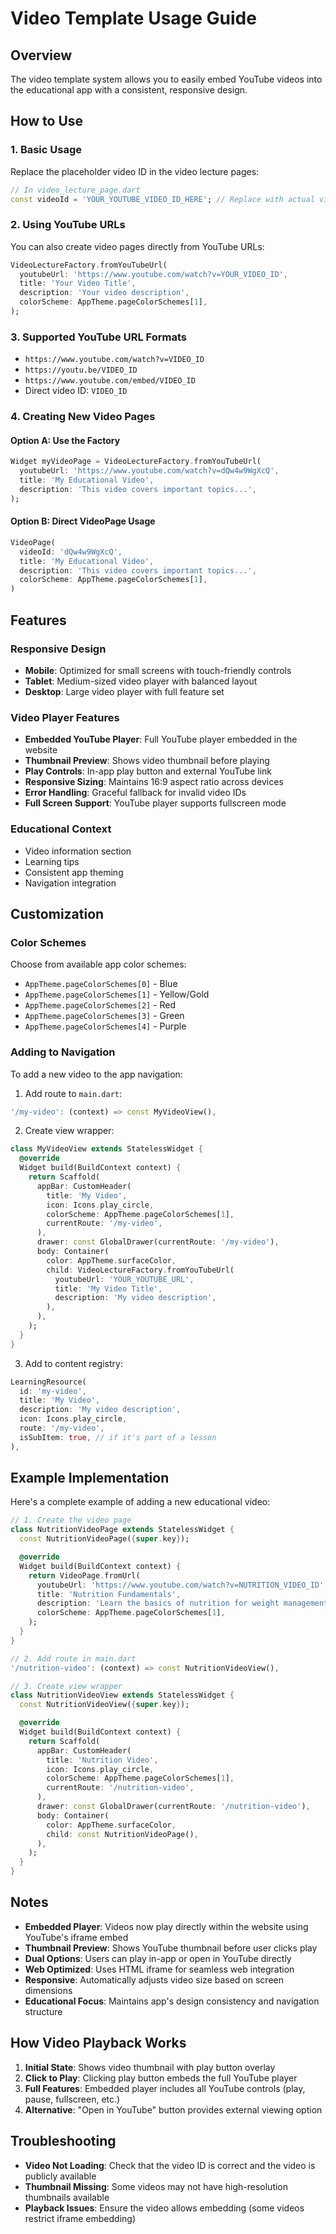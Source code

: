 # Video Template Usage Guide

## Overview
The video template system allows you to easily embed YouTube videos into the educational app with a consistent, responsive design.

## How to Use

### 1. Basic Usage
Replace the placeholder video ID in the video lecture pages:

```dart
// In video_lecture_page.dart
const videoId = 'YOUR_YOUTUBE_VIDEO_ID_HERE'; // Replace with actual video ID
```

### 2. Using YouTube URLs
You can also create video pages directly from YouTube URLs:

```dart
VideoLectureFactory.fromYouTubeUrl(
  youtubeUrl: 'https://www.youtube.com/watch?v=YOUR_VIDEO_ID',
  title: 'Your Video Title',
  description: 'Your video description',
  colorScheme: AppTheme.pageColorSchemes[1],
);
```

### 3. Supported YouTube URL Formats
- `https://www.youtube.com/watch?v=VIDEO_ID`
- `https://youtu.be/VIDEO_ID`
- `https://www.youtube.com/embed/VIDEO_ID`
- Direct video ID: `VIDEO_ID`

### 4. Creating New Video Pages

#### Option A: Use the Factory
```dart
Widget myVideoPage = VideoLectureFactory.fromYouTubeUrl(
  youtubeUrl: 'https://www.youtube.com/watch?v=dQw4w9WgXcQ',
  title: 'My Educational Video',
  description: 'This video covers important topics...',
);
```

#### Option B: Direct VideoPage Usage
```dart
VideoPage(
  videoId: 'dQw4w9WgXcQ',
  title: 'My Educational Video',
  description: 'This video covers important topics...',
  colorScheme: AppTheme.pageColorSchemes[1],
)
```

## Features

### Responsive Design
- **Mobile**: Optimized for small screens with touch-friendly controls
- **Tablet**: Medium-sized video player with balanced layout
- **Desktop**: Large video player with full feature set

### Video Player Features
- **Embedded YouTube Player**: Full YouTube player embedded in the website
- **Thumbnail Preview**: Shows video thumbnail before playing
- **Play Controls**: In-app play button and external YouTube link
- **Responsive Sizing**: Maintains 16:9 aspect ratio across devices
- **Error Handling**: Graceful fallback for invalid video IDs
- **Full Screen Support**: YouTube player supports fullscreen mode

### Educational Context
- Video information section
- Learning tips
- Consistent app theming
- Navigation integration

## Customization

### Color Schemes
Choose from available app color schemes:
- `AppTheme.pageColorSchemes[0]` - Blue
- `AppTheme.pageColorSchemes[1]` - Yellow/Gold
- `AppTheme.pageColorSchemes[2]` - Red
- `AppTheme.pageColorSchemes[3]` - Green
- `AppTheme.pageColorSchemes[4]` - Purple

### Adding to Navigation
To add a new video to the app navigation:

1. Add route to `main.dart`:
```dart
'/my-video': (context) => const MyVideoView(),
```

2. Create view wrapper:
```dart
class MyVideoView extends StatelessWidget {
  @override
  Widget build(BuildContext context) {
    return Scaffold(
      appBar: CustomHeader(
        title: 'My Video',
        icon: Icons.play_circle,
        colorScheme: AppTheme.pageColorSchemes[1],
        currentRoute: '/my-video',
      ),
      drawer: const GlobalDrawer(currentRoute: '/my-video'),
      body: Container(
        color: AppTheme.surfaceColor,
        child: VideoLectureFactory.fromYouTubeUrl(
          youtubeUrl: 'YOUR_YOUTUBE_URL',
          title: 'My Video Title',
          description: 'My video description',
        ),
      ),
    );
  }
}
```

3. Add to content registry:
```dart
LearningResource(
  id: 'my-video',
  title: 'My Video',
  description: 'My video description',
  icon: Icons.play_circle,
  route: '/my-video',
  isSubItem: true, // if it's part of a lesson
),
```

## Example Implementation

Here's a complete example of adding a new educational video:

```dart
// 1. Create the video page
class NutritionVideoPage extends StatelessWidget {
  const NutritionVideoPage({super.key});

  @override
  Widget build(BuildContext context) {
    return VideoPage.fromUrl(
      youtubeUrl: 'https://www.youtube.com/watch?v=NUTRITION_VIDEO_ID',
      title: 'Nutrition Fundamentals',
      description: 'Learn the basics of nutrition for weight management...',
      colorScheme: AppTheme.pageColorSchemes[1],
    );
  }
}

// 2. Add route in main.dart
'/nutrition-video': (context) => const NutritionVideoView(),

// 3. Create view wrapper
class NutritionVideoView extends StatelessWidget {
  const NutritionVideoView({super.key});

  @override
  Widget build(BuildContext context) {
    return Scaffold(
      appBar: CustomHeader(
        title: 'Nutrition Video',
        icon: Icons.play_circle,
        colorScheme: AppTheme.pageColorSchemes[1],
        currentRoute: '/nutrition-video',
      ),
      drawer: const GlobalDrawer(currentRoute: '/nutrition-video'),
      body: Container(
        color: AppTheme.surfaceColor,
        child: const NutritionVideoPage(),
      ),
    );
  }
}
```

## Notes

- **Embedded Player**: Videos now play directly within the website using YouTube's iframe embed
- **Thumbnail Preview**: Shows YouTube thumbnail before user clicks play
- **Dual Options**: Users can play in-app or open in YouTube directly
- **Web Optimized**: Uses HTML iframe for seamless web integration
- **Responsive**: Automatically adjusts video size based on screen dimensions
- **Educational Focus**: Maintains app's design consistency and navigation structure

## How Video Playback Works

1. **Initial State**: Shows video thumbnail with play button overlay
2. **Click to Play**: Clicking play button embeds the full YouTube player
3. **Full Features**: Embedded player includes all YouTube controls (play, pause, fullscreen, etc.)
4. **Alternative**: "Open in YouTube" button provides external viewing option

## Troubleshooting

- **Video Not Loading**: Check that the video ID is correct and the video is publicly available
- **Thumbnail Missing**: Some videos may not have high-resolution thumbnails available
- **Playback Issues**: Ensure the video allows embedding (some videos restrict iframe embedding)